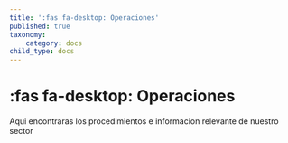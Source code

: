 ```yaml
---
title: ':fas fa-desktop: Operaciones'
published: true
taxonomy:
    category: docs
child_type: docs
---
```


# :fas fa-desktop: Operaciones

Aqui encontraras los procedimientos  e informacion relevante de nuestro sector
